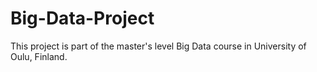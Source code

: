 # Big-Data-Project
This project is part of the master's level Big Data course in University of Oulu, Finland.
